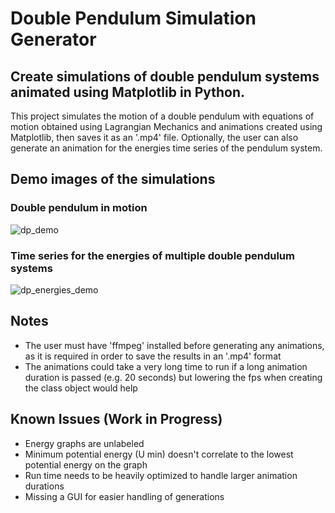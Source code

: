 # Double Pendulum Simulation Generator

## Create simulations of double pendulum systems animated using Matplotlib in Python.

This project simulates the motion of a double pendulum with equations of motion obtained using Lagrangian Mechanics and animations created using Matplotlib, then saves it as an '.mp4' file. Optionally, the user can also generate an animation for the energies time series of the pendulum system. 

## Demo images of the simulations
### Double pendulum in motion
![dp_demo](https://github.com/StevenGu2004/Double-Pendulum-Simulation-Generator/assets/93726536/69414bab-6cb3-47db-bbaf-cde2f1f91c5e)
### Time series for the energies of multiple double pendulum systems
![dp_energies_demo](https://github.com/StevenGu2004/Double-Pendulum-Simulation-Generator/assets/93726536/7ef72f9c-e7c6-40fe-a540-cdd1f73f7345)

## Notes
- The user must have 'ffmpeg' installed before generating any animations, as it is required in order to save the results in an '.mp4' format
- The animations could take a very long time to run if a long animation duration is passed (e.g. 20 seconds) but lowering the fps when creating the class object would help


## Known Issues (Work in Progress)
- Energy graphs are unlabeled 
- Minimum potential energy (U min) doesn't correlate to the lowest potential energy on the graph
- Run time needs to be heavily optimized to handle larger animation durations
- Missing a GUI for easier handling of generations
